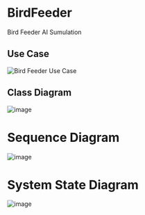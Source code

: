 # BirdFeeder
Bird Feeder AI Sumulation 

## Use Case
![Bird Feeder Use Case](https://user-images.githubusercontent.com/66528314/161365442-2939a04b-cda7-4528-b2c3-b89907d83389.PNG)

## Class Diagram
![image](https://user-images.githubusercontent.com/66528314/161365493-05f5b56e-acaf-4745-bab8-f72b5080cd4a.png)

# Sequence Diagram
![image](https://user-images.githubusercontent.com/66528314/161365596-b35076eb-778f-4c1f-a704-9640e6bc72c4.png)

# System State Diagram
![image](https://user-images.githubusercontent.com/66528314/161365657-0e2b9691-4b17-4aa8-b0de-003924f83420.png)
